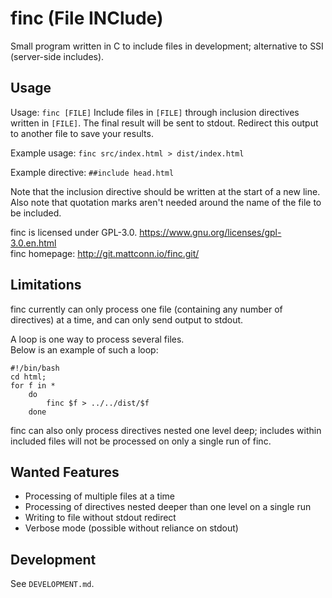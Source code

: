 # finc (File INClude)
Small program written in C to include files in development; alternative to SSI (server-side includes).

## Usage
Usage: `finc [FILE]`
Include files in `[FILE]` through inclusion directives written in `[FILE]`.
The final result will be sent to stdout. Redirect this output to another file to save your results.

Example usage:
`finc src/index.html > dist/index.html`

Example directive:
`##include head.html`

Note that the inclusion directive should be written at the start of a new line.
Also note that quotation marks aren't needed around the name of the file to be included.

finc is licensed under GPL-3.0. <https://www.gnu.org/licenses/gpl-3.0.en.html>  
finc homepage: <http://git.mattconn.io/finc.git/>

## Limitations
finc currently can only process one file (containing any number of directives) at a time, and can only send output to stdout.  

A loop is one way to process several files.  
Below is an example of such a loop:  
```
#!/bin/bash
cd html;
for f in *
	do
		finc $f > ../../dist/$f
	done
```
finc can also only process directives nested one level deep; includes within included files will not be processed on only a single run of finc.

## Wanted Features
- Processing of multiple files at a time
- Processing of directives nested deeper than one level on a single run
- Writing to file without stdout redirect
- Verbose mode (possible without reliance on stdout)

## Development
See `DEVELOPMENT.md`.
